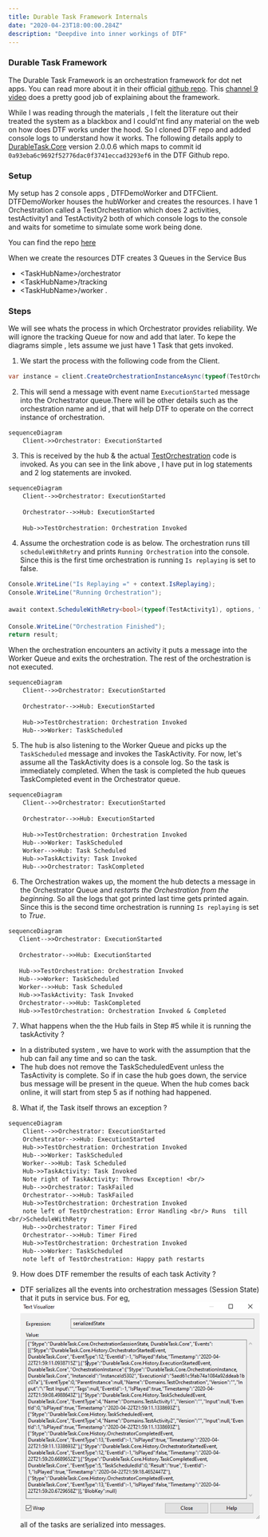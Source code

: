 ```yaml
---
title: Durable Task Framework Internals
date: "2020-04-23T18:00:00.284Z"
description: "Deepdive into inner workings of DTF"
---
```


### Durable Task Framework

The Durable Task Framework is an orchestration framework for dot net apps. You can read more about it in their official [github repo](https://github.com/Azure/durabletask). This [channel 9 video](https://channel9.msdn.com/Shows/On-NET/Building-workflows-with-the-Durable-Task-Framework) does a pretty good job of explaining about the framework.

While I was reading through the materials , I felt the literature out their treated the system as a blackbox and I could'nt find any material on the web on how does DTF works under the hood. So I cloned DTF repo and added console logs to understand how it works. The following details apply to [DurableTask.Core](https://www.nuget.org/packages/DurableTask.Core/) version 2.0.0.6 which maps to commit id `0a93eba6c9692f52776dac0f3741eccad3293ef6` in the DTF Github repo.

### Setup
My setup has 2 console apps , DTFDemoWorker and DTFClient. DTFDemoWorker houses the hubWorker and creates the resources. I have 1 Orchestration called a TestOrchestration which does 2 activities, testActivity1 and TestActivity2 both of which console logs to the console and waits for sometime to simulate some work being done.

You can find the repo [here](https://github.com/abhikmitra/DTFDemo) 

When we create the resources DTF creates 3 Queues in the Service Bus 
- \<TaskHubName\>/orchestrator
- \<TaskHubName\>/tracking
- \<TaskHubName\>/worker
. 

### Steps

We will see whats the process in which Orchestrator provides reliability. We will ignore the tracking Queue for now and add that later. To kepe the diagrams simple , lets assume we just have 1 Task that gets invoked.

1. We start the process with the following code from the Client.
```C#
var instance = client.CreateOrchestrationInstanceAsync(typeof(TestOrchestration), "InstanceId5302", "Test Input").Result;
```
2. This will send a message with event name `ExecutionStarted` message into the Orchestrator queue.There will be other details such as the orchestration name and id , that will help DTF to operate on the correct instance of orchestration.

```mermaid
sequenceDiagram
    Client->>Orchestrator: ExecutionStarted
```

3. This is received by the hub & the actual [TestOrchestration](https://github.com/abhikmitra/DTFDemo/blob/master/Domains/TestOrchestration.cs) code is invoked. As you can see in the link above , I have put in log statements and 2 log statements are invoked.

```mermaid
sequenceDiagram
    Client-->>Orchestrator: ExecutionStarted

    Orchestrator-->>Hub: ExecutionStarted

    Hub->>TestOrchestration: Orchestration Invoked
```

4. Assume the orchestration code is as below. The orchestration runs till `scheduleWithRetry` and prints `Running Orchestration` into the console. Since this is the first time orchestration is running `Is replaying` is set to false. 
```C#
Console.WriteLine("Is Replaying =" + context.IsReplaying);
Console.WriteLine("Running Orchestration");

await context.ScheduleWithRetry<bool>(typeof(TestActivity1), options, "");

Console.WriteLine("Orchestration Finished");
return result; 
```
When the orchestration encounters an activity it puts a message into the Worker Queue and exits the orchestration. The rest of the orchestration is not executed.

```mermaid
sequenceDiagram
    Client-->>Orchestrator: ExecutionStarted

    Orchestrator-->>Hub: ExecutionStarted

    Hub->>TestOrchestration: Orchestration Invoked
    Hub-->>Worker: TaskScheduled
```
5. The hub is also listening to the Worker Queue and picks up the `TaskScheduled` message and invokes the TaskActivity. For now,  let's assume all the TaskActivity does is a console log. So the task is immediately completed. When the task is completed the hub queues TaskCompleted event in the Orchestrator queue.
```mermaid
sequenceDiagram
    Client-->>Orchestrator: ExecutionStarted

    Orchestrator-->>Hub: ExecutionStarted

    Hub->>TestOrchestration: Orchestration Invoked
    Hub-->>Worker: TaskScheduled
    Worker-->>Hub: Task Scheduled
    Hub->>TaskActivity: Task Invoked
    Hub-->>Orchestrator: TaskCompleted
```
6. The Orchestration wakes up, the moment the hub detects a message in the Orchestrator Queue and *restarts the Orchestration from the beginning*. So all the logs that got printed last time gets printed again. Since this is the second time orchestration is running `Is replaying` is set to *True*.

 ```mermaid
sequenceDiagram
    Client-->>Orchestrator: ExecutionStarted

    Orchestrator-->>Hub: ExecutionStarted

    Hub->>TestOrchestration: Orchestration Invoked
    Hub-->>Worker: TaskScheduled
    Worker-->>Hub: Task Scheduled
    Hub->>TaskActivity: Task Invoked
    Orchestrator-->>Hub: TaskCompleted
    Hub->>TestOrchestration: Orchestration Invoked & Completed
```

7. What happens when the the Hub fails in Step #5 while it is running the taskActivity ?
- In a distributed system , we have to work with the assumption that the hub can fail any time and so can the task. 
- The hub does not remove the TaskScheduledEvent unless the TasActivity is complete. So if in case the hub goes down, the service bus message will be present in the queue. When the hub comes back online, it will start from step 5 as if nothing had happened.

8. What if, the Task itself throws an exception  ? 
```mermaid
sequenceDiagram
    Client-->>Orchestrator: ExecutionStarted
    Orchestrator-->>Hub: ExecutionStarted
    Hub->>TestOrchestration: Orchestration Invoked
    Hub-->>Worker: TaskScheduled
    Worker-->>Hub: Task Scheduled
    Hub->>TaskActivity: Task Invoked
    Note right of TaskActivity: Throws Exception! <br/>
    Hub-->>Orchestrator: TaskFailed
    Orchestrator-->>Hub: TaskFailed
    Hub->>TestOrchestration: Orchestration Invoked
    note left of TestOrchestration: Error Handling <br/> Runs  till <br/>ScheduleWithRetry
    Hub-->>Orchestrator: Timer Fired
    Orchestrator-->>Hub: Timer Fired
    Hub->>TestOrchestration: Orchestration Invoked
    Hub-->>Worker: TaskScheduled
    note left of TestOrchestration: Happy path restarts
```

9. How does DTF remember the results of each task Activity ?

-  DTF serializes all the events into orchestration messages (Session State) that it puts in service bus. For eg,
![Serialized state](./serializedState.PNG) all of the tasks are serialized into messages.
